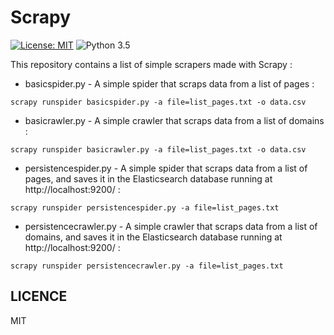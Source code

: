# Scrapy
[![License: MIT](https://img.shields.io/badge/License-MIT-yellow.svg)](https://opensource.org/licenses/MIT) ![Python 3.5](https://img.shields.io/badge/python-3.5-blue.svg)

This repository contains a list of simple scrapers made with Scrapy :

- basicspider.py - A simple spider that scraps data from a list of pages :  
```
scrapy runspider basicspider.py -a file=list_pages.txt -o data.csv
```

- basicrawler.py - A simple crawler that scraps data from a list of domains :
```
scrapy runspider basicrawler.py -a file=list_pages.txt -o data.csv
```

- persistencespider.py - A simple spider that scraps data from a list of pages, and saves it in the Elasticsearch database running at http://localhost:9200/ :
```
scrapy runspider persistencespider.py -a file=list_pages.txt
```

- persistencecrawler.py - A simple crawler that scraps data from a list of domains, and saves it in the Elasticsearch database running at http://localhost:9200/ :
```
scrapy runspider persistencecrawler.py -a file=list_pages.txt
```

## LICENCE
MIT
